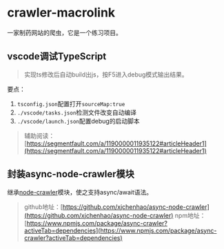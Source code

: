 # crawler-macrolink
一家制药网站的爬虫，它是一个练习项目。


## vscode调试TypeScript
> 实现ts修改后自动build出js，按F5进入debug模式输出结果。

要点：
1. `tsconfig.json`配置打开`sourceMap:true`
2. `./vscode/tasks.json`检测文件改变自动编译
3. `./vscode/launch.json`配置debug的启动脚本

> 辅助阅读：[https://segmentfault.com/a/1190000011935122#articleHeader1](https://segmentfault.com/a/1190000011935122#articleHeader1)

## 封装async-node-crawler模块
继承[node-crawler](https://github.com/bda-research/node-crawler)模块，使之支持async/await语法。

> github地址：[https://github.com/xjchenhao/async-node-crawler](https://github.com/xjchenhao/async-node-crawler)
> npm地址：[https://www.npmjs.com/package/async-crawler?activeTab=dependencies](https://www.npmjs.com/package/async-crawler?activeTab=dependencies)